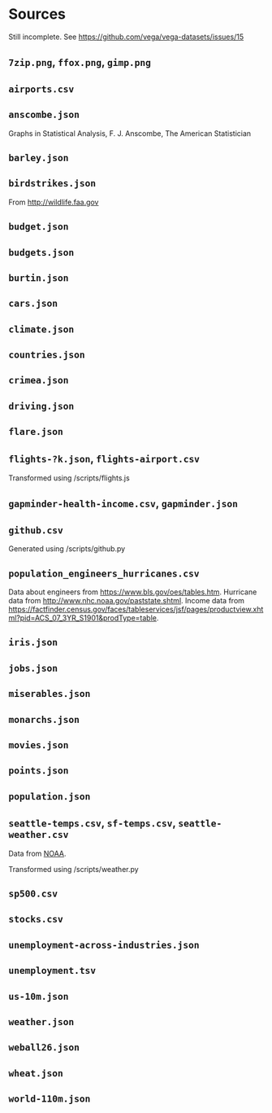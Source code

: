 # Sources

Still incomplete. See https://github.com/vega/vega-datasets/issues/15

## `7zip.png`, `ffox.png`, `gimp.png`

## `airports.csv`

## `anscombe.json`

Graphs in Statistical Analysis, F. J. Anscombe, The American Statistician

## `barley.json`

## `birdstrikes.json`

From http://wildlife.faa.gov

## `budget.json`

## `budgets.json`

## `burtin.json`

## `cars.json`

## `climate.json`

## `countries.json`

## `crimea.json`

## `driving.json`

## `flare.json`

## `flights-?k.json`, `flights-airport.csv`

Transformed using /scripts/flights.js

## `gapminder-health-income.csv`, `gapminder.json`

## `github.csv`

Generated using /scripts/github.py

## `population_engineers_hurricanes.csv`

Data about engineers from https://www.bls.gov/oes/tables.htm. Hurricane data from http://www.nhc.noaa.gov/paststate.shtml. Income data from https://factfinder.census.gov/faces/tableservices/jsf/pages/productview.xhtml?pid=ACS_07_3YR_S1901&prodType=table. 

## `iris.json`

## `jobs.json`

## `miserables.json`

## `monarchs.json`

## `movies.json`

## `points.json`

## `population.json`

## `seattle-temps.csv`, `sf-temps.csv`, `seattle-weather.csv`

Data from [NOAA](http://www.ncdc.noaa.gov/cdo-web/datatools/findstation). 

Transformed using /scripts/weather.py

## `sp500.csv`

## `stocks.csv`

## `unemployment-across-industries.json`

## `unemployment.tsv`

## `us-10m.json`

## `weather.json`

## `weball26.json`

## `wheat.json`

## `world-110m.json`
